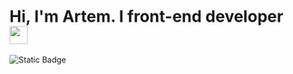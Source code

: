 # Hi, I'm Artem. I front-end developer  <img src="https://github.com/blackcater/blackcater/raw/main/images/Hi.gif" height="32"/></h1>

![Static Badge](https://img.shields.io/badge/MyStack%20--%3E-black?color=%23FF7400)


